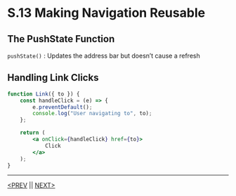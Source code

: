 # S.13 Making Navigation Reusable

## The PushState Function

`pushState()` : Updates the address bar but doesn’t cause a refresh

## Handling Link Clicks

```jsx
function Link({ to }) {
	const handleClick = (e) => {
		e.preventDefault();
		console.log("User navigating to", to);
	};

	return (
		<a onClick={handleClick} href={to}>
			Click
		</a>
	);
}
```

---

[<PREV](./230217.md) || [NEXT>](./230219.md)
